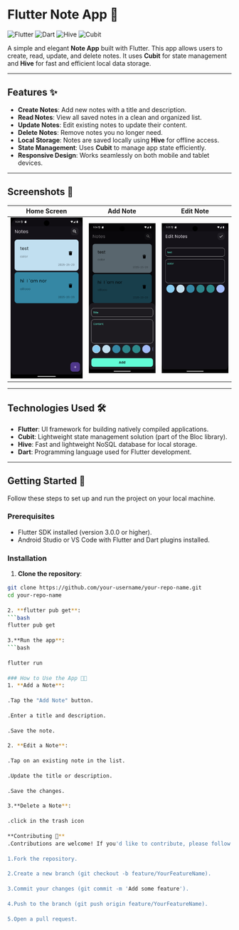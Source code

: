 # Flutter Note App 📝

![Flutter](https://img.shields.io/badge/Flutter-%2302569B.svg?style=for-the-badge&logo=Flutter&logoColor=white)
![Dart](https://img.shields.io/badge/Dart-%230175C2.svg?style=for-the-badge&logo=Dart&logoColor=white)
![Hive](https://img.shields.io/badge/Hive-%23FF6F00.svg?style=for-the-badge&logo=hive&logoColor=white)
![Cubit](https://img.shields.io/badge/Cubit-%230175C2.svg?style=for-the-badge&logo=bloc&logoColor=white)

A simple and elegant **Note App** built with Flutter. This app allows users to create, read, update, and delete notes. It uses **Cubit** for state management and **Hive** for fast and efficient local data storage.

---

## Features ✨

- **Create Notes**: Add new notes with a title and description.
- **Read Notes**: View all saved notes in a clean and organized list.
- **Update Notes**: Edit existing notes to update their content.
- **Delete Notes**: Remove notes you no longer need.
- **Local Storage**: Notes are saved locally using **Hive** for offline access.
- **State Management**: Uses **Cubit** to manage app state efficiently.
- **Responsive Design**: Works seamlessly on both mobile and tablet devices.

---

## Screenshots 📱

| Home Screen | Add Note | Edit Note |
|-------------|----------|-----------|
| ![Home Screen](screenshots/homepage.png) | ![Add Note](screenshots/add_note.png) | ![Edit Note](screenshots/edit_note.png) |

---

## Technologies Used 🛠️

- **Flutter**: UI framework for building natively compiled applications.
- **Cubit**: Lightweight state management solution (part of the Bloc library).
- **Hive**: Fast and lightweight NoSQL database for local storage.
- **Dart**: Programming language used for Flutter development.

---

## Getting Started 🚀

Follow these steps to set up and run the project on your local machine.

### Prerequisites

- Flutter SDK installed (version 3.0.0 or higher).
- Android Studio or VS Code with Flutter and Dart plugins installed.

### Installation

 1. **Clone the repository**:
   ```bash
   git clone https://github.com/your-username/your-repo-name.git
   cd your-repo-name
   
 2. **flutter pub get**:
   ```bash
   flutter pub get 

 3.**Run the app**:
   ```bash

   flutter run

### How to Use the App 🧑‍💻
1. **Add a Note**:

 .Tap the "Add Note" button.

 .Enter a title and description.

 .Save the note.

2. **Edit a Note**:

 .Tap on an existing note in the list.

 .Update the title or description.

 .Save the changes.

3.**Delete a Note**:

 .click in the trash icon 

**Contributing 🤝**
 .Contributions are welcome! If you'd like to contribute, please follow these steps:

 1.Fork the repository.

 2.Create a new branch (git checkout -b feature/YourFeatureName).

 3.Commit your changes (git commit -m 'Add some feature').

 4.Push to the branch (git push origin feature/YourFeatureName).

 5.Open a pull request.
